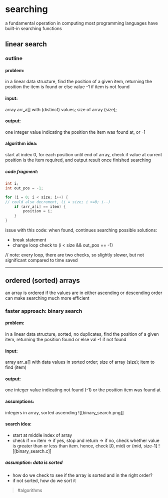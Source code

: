 # searching
a fundamental operation in computing
most programming languages have built-in searching functions

## linear search
### outline
#### problem:
in a linear data structure, find the position of a given item, returning the position the item is found or else value -1 if item is not found
#### input:
array arr_a[] with (distinct) values; size of array (size);
#### output:
one integer value indicating the position the item was found at, or -1
#### algorithm idea:
start at index 0, for each position until end of array, check if value at current position is the item required, and output result once finished searching

##### code fragment:
```c
int i;
int out_pos = -1;

for (i = 0; i < size; i++) {    
// could also decrement, (i = size; i >=0; i--)
	if (arr_a[i] == item) {
		position = i;
	}
}
```

issue with this code: when found, continues searching
possible solutions:
- break statement
- change loop check to (i < size && out_pos == -1)

// note: every loop, there are two checks, so slightly slower, but not significant compared to time saved

---
## ordered (sorted) arrays
an array is ordered if the values are in either ascending or descending order
can make searching much more efficient

### faster approach: binary search
#### problem:
in a linear data structure, sorted, no duplicates, find the position of a given item, returning the position found or else val -1 if not found
#### input:
array arr_a[] with data values in sorted order; size of array (size); item to find (item)
#### output:
one integer value indicating not found (-1) or the position item was found at
#### assumptions:
integers in array, sorted ascending
![[binary_search.png]]
#### search idea:
- start at middle index of array
- check if == item
-> if yes, stop and return
-> if no, check whether value is greater than or less than item. hence, check \[0, mid) or (mid, size-1\]
![[binary_search.c]]

##### assumption: data is sorted
- how do we check to see if the array is sorted and in the right order?
- if not sorted, how do we sort it

> #algorithms 